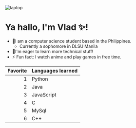 <picture>
 <source media="(prefers-color-scheme: dark)" srcset="https://media.gcflearnfree.org/content/55e0730c7dd48174331f5164_01_17_2014/whatisacomputer_pc.jpg">
 <source media="(prefers-color-scheme: light)" srcset="https://beadgrup.com/news/wp-content/uploads/2021/11/DAMAK-PERKEMBANGAN-KOMPUTER.jpg">
 <img alt="laptop" src="https://cdn-icons-png.flaticon.com/512/428/428001.png">
</picture>

# Ya hallo, I'm Vlad ✨!
- 🏫I am a computer science student based in the Philippines.
  - Currently a sophomore in DLSU Manila
- 🥳I'm eager to learn more technical stuff!
- ⚡ Fun fact: I watch anime and play games in free time.


|           Favorite|Languages learned|
|------------------:|-----------------|
|                  1|           Python|
|                  2|             Java|
|                  3|       JavaScript|
|                  4|                C|
|                  5|            MySql|
|                  6|              C++|


<!--
**Primeputin/Primeputin** is a ✨ _special_ ✨ repository because its `README.md` (this file) appears on your GitHub profile.

Here are some ideas to get you started:

- 🔭 I’m currently working on ...
- 🌱 I’m currently learning ...
- 👯 I’m looking to collaborate on ...
- 🤔 I’m looking for help with ...
- 💬 Ask me about ...
- 📫 How to reach me: ...
- 😄 Pronouns: ...
- ⚡ Fun fact: ...
-->
